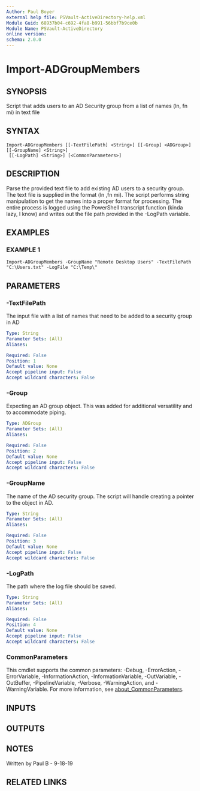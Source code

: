 ```yaml
---
Author: Paul Boyer
external help file: PSVault-ActiveDirectory-help.xml
Module Guid: 68937b04-c692-4fa8-b991-56bbf7b9ce0b
Module Name: PSVault-ActiveDirectory
online version:
schema: 2.0.0
---
```


# Import-ADGroupMembers

## SYNOPSIS
Script that adds users to an AD Security group from a list of names (ln, fn mi) in text file

## SYNTAX

```
Import-ADGroupMembers [[-TextFilePath] <String>] [[-Group] <ADGroup>] [[-GroupName] <String>]
 [[-LogPath] <String>] [<CommonParameters>]
```

## DESCRIPTION
Parse the provided text file to add existing AD users to a security group.
The text file is supplied in the format (ln ,fn mi).
The script performs string manipulation
to get the names into a proper format for processing.
The entire process is logged using the PowerShell transcript function (kinda lazy, I know) and writes out the file path
provided in the -LogPath variable.

## EXAMPLES

### EXAMPLE 1
```
Import-ADGroupMembers -GroupName "Remote Desktop Users" -TextFilePath "C:\Users.txt" -LogFile "C:\Temp\"
```

## PARAMETERS

### -TextFilePath
The input file with a list of names that need to be added to a security group in AD

```yaml
Type: String
Parameter Sets: (All)
Aliases:

Required: False
Position: 1
Default value: None
Accept pipeline input: False
Accept wildcard characters: False
```

### -Group
Expecting an AD group object.
This was added for additional versatility and to accommodate piping.

```yaml
Type: ADGroup
Parameter Sets: (All)
Aliases:

Required: False
Position: 2
Default value: None
Accept pipeline input: False
Accept wildcard characters: False
```

### -GroupName
The name of the AD security group.
The script will handle creating a pointer to the object in AD.

```yaml
Type: String
Parameter Sets: (All)
Aliases:

Required: False
Position: 3
Default value: None
Accept pipeline input: False
Accept wildcard characters: False
```

### -LogPath
The path where the log file should be saved.

```yaml
Type: String
Parameter Sets: (All)
Aliases:

Required: False
Position: 4
Default value: None
Accept pipeline input: False
Accept wildcard characters: False
```

### CommonParameters
This cmdlet supports the common parameters: -Debug, -ErrorAction, -ErrorVariable, -InformationAction, -InformationVariable, -OutVariable, -OutBuffer, -PipelineVariable, -Verbose, -WarningAction, and -WarningVariable. For more information, see [about_CommonParameters](http://go.microsoft.com/fwlink/?LinkID=113216).

## INPUTS

## OUTPUTS

## NOTES
Written by Paul B - 9-18-19

## RELATED LINKS
